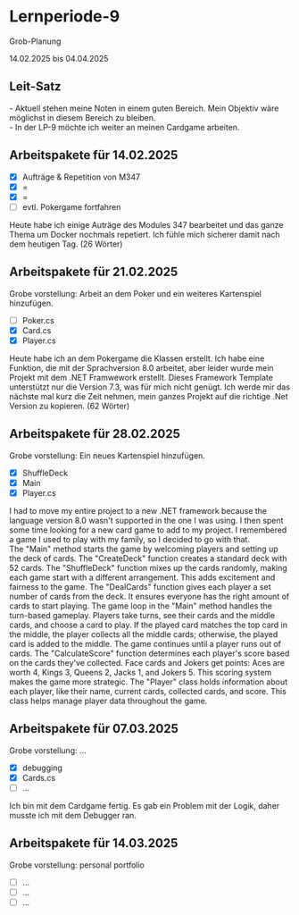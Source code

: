 # Lernperiode-9
Grob-Planung

14.02.2025 bis 04.04.2025

## Leit-Satz

*-* Aktuell stehen meine Noten in einem guten Bereich. Mein Objektiv wäre möglichst in diesem Bereich zu bleiben. </br>
*-* In der LP-9 möchte ich weiter an meinen Cardgame arbeiten.

## Arbeitspakete für 14.02.2025

- [x] Aufträge & Repetition von M347
- [x] =
- [x] =
- [ ] evtl. Pokergame fortfahren

Heute habe ich einige Auträge des Modules 347 bearbeitet und das ganze Thema um Docker nochmals repetiert. Ich fühle mich sicherer damit nach dem heutigen Tag. (26 Wörter)

## Arbeitspakete für 21.02.2025

Grobe vorstellung: Arbeit an dem Poker und ein weiteres Kartenspiel hinzufügen.

- [ ] Poker.cs
- [x] Card.cs
- [x] Player.cs

Heute habe ich an dem Pokergame die Klassen erstellt. Ich habe eine Funktion, die mit der Sprachversion 8.0 arbeitet, aber leider wurde mein Projekt mit dem .NET Framwework erstellt. Dieses Framework Template unterstützt nur die Version 7.3, was für mich nicht genügt. Ich werde mir das nächste mal kurz die Zeit nehmen, mein ganzes Projekt auf die richtige .Net Version zu kopieren. (62 Wörter)

## Arbeitspakete für 28.02.2025

Grobe vorstellung: Ein neues Kartenspiel hinzufügen.

- [x] ShuffleDeck 
- [x] Main
- [x] Player.cs

I had to move my entire project to a new .NET framework because the language version 8.0 wasn't supported in the one I was using. I then spent some time looking for a new card game to add to my project. I remembered a game I used to play with my family, so I decided to go with that. </br>
The "Main" method starts the game by welcoming players and setting up the deck of cards. The "CreateDeck" function creates a standard deck with 52 cards.
The "ShuffleDeck" function mixes up the cards randomly, making each game start with a different arrangement. This adds excitement and fairness to the game.
The "DealCards" function gives each player a set number of cards from the deck. It ensures everyone has the right amount of cards to start playing.
The game loop in the "Main" method handles the turn-based gameplay. Players take turns, see their cards and the middle cards, and choose a card to play. If the played card matches the top card in the middle, the player collects all the middle cards; otherwise, the played card is added to the middle. The game continues until a player runs out of cards.
The "CalculateScore" function determines each player's score based on the cards they've collected. Face cards and Jokers get points: Aces are worth 4, Kings 3, Queens 2, Jacks 1, and Jokers 5. This scoring system makes the game more strategic.
The "Player" class holds information about each player, like their name, current cards, collected cards, and score. This class helps manage player data throughout the game.

## Arbeitspakete für 07.03.2025

Grobe vorstellung: ...

- [x] debugging
- [x] Cards.cs
- [ ] ...

Ich bin mit dem Cardgame fertig. Es gab ein Problem mit der Logik, daher musste ich mit dem Debugger ran. 

## Arbeitspakete für 14.03.2025

Grobe vorstellung: personal portfolio

- [ ] ...
- [ ] ...
- [ ] ...
